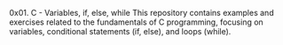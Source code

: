 0x01. C - Variables, if, else, while
This repository contains examples and exercises related to the fundamentals of C programming, focusing on variables, conditional statements (if, else), and loops (while).
